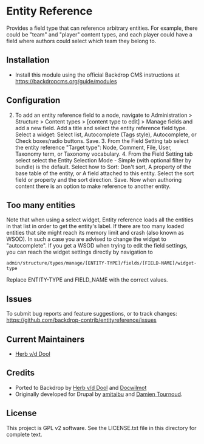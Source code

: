 Entity Reference
================

Provides a field type that can reference arbitrary entities. For example, there 
could be "team" and "player" content types, and each player could have a field 
where authors could select which team they belong to.

Installation
------------

* Install this module using the official Backdrop CMS instructions at
  <https://backdropcms.org/guide/modules>

Configuration
-------------

2. To add an entity reference field to a node, navigate to Administration >
       Structure > Content types > [content type to edit] > Manage fields and
       add a new field. Add a title and select the entity reference field type.
       Select a widget: Select list, Autocomplete (Tags style), Autocomplete, or
       Check boxes/radio buttons. Save.
    3. From the Field Setting tab select the entity reference "Target type":
       Node, Comment, File, User, Taxonomy term, or Taxonomy vocabulary.
    4. From the Field Setting tab select select the Entity Selection Mode -
       Simple (with optional filter by bundle) is the default. Select how to
       Sort: Don't sort, A property of the base table of the entity, or A field
       attached to this entity. Select the sort field or property and the sort
       direction. Save.
Now when authoring content there is an option to make reference to another
entity.

Too many entities
-----------------

Note that when using a select widget, Entity reference loads all the
entities in that list in order to get the entity's label. If there are
too many loaded entities that site might reach its memory limit and crash
(also known as WSOD). In such a case you are advised to change the widget
to "autocomplete". If you get a WSOD when trying to edit the field
settings, you can reach the widget settings directly by navigation to

  `admin/structure/types/manage/[ENTITY-TYPE]/fields/[FIELD-NAME]/widget-type`

Replace ENTITY-TYPE and FIELD_NAME with the correct values.

Issues
------

To submit bug reports and feature suggestions, or to track changes:
  https://github.com/backdrop-contrib/entityreference/issues

Current Maintainers
-------------------

- [Herb v/d Dool](https://github.com/herbdool/)

Credits
-------

- Ported to Backdrop by [Herb v/d Dool](https://github.com/herbdool/) 
  and [Docwilmot](https://github.com/docwilmot)
- Originally developed for Drupal by [amitaibu](https://www.drupal.org/u/amitaibu) 
  and [Damien Tournoud](https://www.drupal.org/u/damien-tournoud).

License
-------

This project is GPL v2 software. See the LICENSE.txt file in this directory for
complete text.
